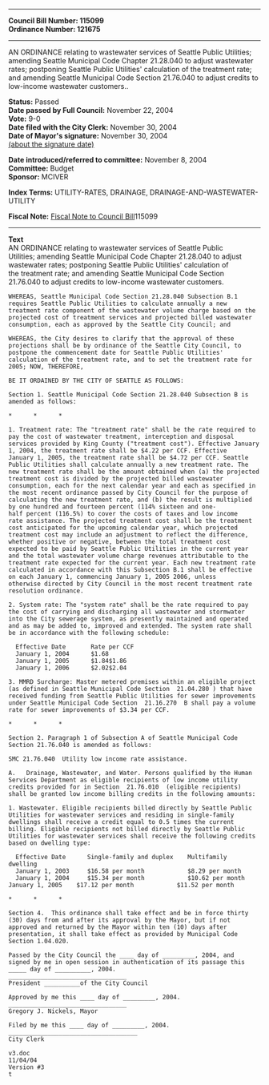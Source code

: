 * * * * *  
  
**Council Bill Number: [](#h0)[](#h2)115099**   
**Ordinance Number: 121675**  
  
* * * * *  
  
AN ORDINANCE relating to wastewater services of Seattle Public Utilities; amending Seattle Municipal Code Chapter 21.28.040 to adjust wastewater rates; postponing Seattle Public Utilities' calculation of the treatment rate; and amending Seattle Municipal Code Section 21.76.040 to adjust credits to low-income wastewater customers..  
  
**Status:** Passed   
**Date passed by Full Council:** November 22, 2004   
**Vote:** 9-0   
**Date filed with the City Clerk:** November 30, 2004   
**Date of Mayor's signature:** November 30, 2004   
[(about the signature date)](/~public/approvaldate.htm)   
  
  
**Date introduced/referred to committee:** November 8, 2004   
**Committee:** Budget   
**Sponsor:** MCIVER   
  
**Index Terms:** UTILITY-RATES, DRAINAGE, DRAINAGE-AND-WASTEWATER-UTILITY  
  
**Fiscal Note:** [Fiscal Note to Council Bill](http://clerk.seattle.gov/~public/fnote/115099.htm)[](#h1)[](#h3)115099  
  
* * * * *  
  
**Text**  
    AN ORDINANCE relating to wastewater services of Seattle Public  
    Utilities; amending Seattle Municipal Code Chapter 21.28.040 to adjust  
    wastewater rates; postponing Seattle Public Utilities' calculation of  
    the treatment rate; and amending Seattle Municipal Code Section  
    21.76.040 to adjust credits to low-income wastewater customers.  
  
    WHEREAS, Seattle Municipal Code Section 21.28.040 Subsection B.1  
    requires Seattle Public Utilities to calculate annually a new  
    treatment rate component of the wastewater volume charge based on the  
    projected cost of treatment services and projected billed wastewater  
    consumption, each as approved by the Seattle City Council; and  
  
    WHEREAS, the City desires to clarify that the approval of these  
    projections shall be by ordinance of the Seattle City Council, to  
    postpone the commencement date for Seattle Public Utilities'  
    calculation of the treatment rate, and to set the treatment rate for  
    2005; NOW, THEREFORE,  
  
    BE IT ORDAINED BY THE CITY OF SEATTLE AS FOLLOWS:  
  
    Section 1. Seattle Municipal Code Section 21.28.040 Subsection B is  
    amended as follows:  
  
    *      *      *  
  
    1. Treatment rate: The "treatment rate" shall be the rate required to  
    pay the cost of wastewater treatment, interception and disposal  
    services provided by King County ("treatment cost"). Effective January  
    1, 2004, the treatment rate shall be $4.22 per CCF. Effective  
    January 1, 2005, the treatment rate shall be $4.72 per CCF. Seattle  
    Public Utilities shall calculate annually a new treatment rate. The  
    new treatment rate shall be the amount obtained when (a) the projected  
    treatment cost is divided by the projected billed wastewater  
    consumption, each for the next calendar year and each as specified in  
    the most recent ordinance passed by City Council for the purpose of  
    calculating the new treatment rate, and (b) the result is multiplied  
    by one hundred and fourteen percent (114% sixteen and one-  
    half percent (116.5%) to cover the costs of taxes and low income  
    rate assistance. The projected treatment cost shall be the treatment  
    cost anticipated for the upcoming calendar year, which projected  
    treatment cost may include an adjustment to reflect the difference,  
    whether positive or negative, between the total treatment cost  
    expected to be paid by Seattle Public Utilities in the current year  
    and the total wastewater volume charge revenues attributable to the  
    treatment rate expected for the current year. Each new treatment rate  
    calculated in accordance with this Subsection B.1 shall be effective  
    on each January 1, commencing January 1, 2005 2006, unless  
    otherwise directed by City Council in the most recent treatment rate  
    resolution ordinance.  
  
    2. System rate: The "system rate" shall be the rate required to pay  
    the cost of carrying and discharging all wastewater and stormwater  
    into the City sewerage system, as presently maintained and operated  
    and as may be added to, improved and extended. The system rate shall  
    be in accordance with the following schedule:  
  
      Effective Date       Rate per CCF  
      January 1, 2004      $1.68  
      January 1, 2005      $1.84$1.86  
      January 1, 2006      $2.02$2.04  
  
    3. MMRD Surcharge: Master metered premises within an eligible project  
    (as defined in Seattle Municipal Code Section  21.04.280 ) that have  
    received funding from Seattle Public Utilities for sewer improvements  
    under Seattle Municipal Code Section  21.16.270  B shall pay a volume  
    rate for sewer improvements of $3.34 per CCF.  
  
    *      *      *  
  
    Section 2. Paragraph 1 of Subsection A of Seattle Municipal Code  
    Section 21.76.040 is amended as follows:  
  
    SMC 21.76.040  Utility low income rate assistance.  
  
    A.   Drainage, Wastewater, and Water. Persons qualified by the Human  
    Services Department as eligible recipients of low income utility  
    credits provided for in Section  21.76.010  (eligible recipients)  
    shall be granted low income billing credits in the following amounts:  
  
    1. Wastewater. Eligible recipients billed directly by Seattle Public  
    Utilities for wastewater services and residing in single-family  
    dwellings shall receive a credit equal to 0.5 times the current  
    billing. Eligible recipients not billed directly by Seattle Public  
    Utilities for wastewater services shall receive the following credits  
    based on dwelling type:  
  
      Effective Date      Single-family and duplex    Multifamily  dwelling  
      January 1, 2003     $16.58 per month            $8.29 per month  
      January 1, 2004     $15.34 per month            $10.62 per month  
    January 1, 2005    $17.12 per month            $11.52 per month  
  
    *      *      *  
  
    Section 4.  This ordinance shall take effect and be in force thirty  
    (30) days from and after its approval by the Mayor, but if not  
    approved and returned by the Mayor within ten (10) days after  
    presentation, it shall take effect as provided by Municipal Code  
    Section 1.04.020.  
  
    Passed by the City Council the ____ day of _________, 2004, and  
    signed by me in open session in authentication of its passage this  
    _____ day of __________, 2004.  
    _________________________________  
    President __________of the City Council  
  
    Approved by me this ____ day of _________, 2004.  
    _________________________________  
    Gregory J. Nickels, Mayor  
  
    Filed by me this ____ day of _________, 2004.  
    ____________________________________  
    City Clerk  
  
    v3.doc  
    11/04/04  
    Version #3  
    t  
